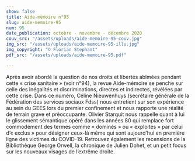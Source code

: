 ```yaml
---
show: false
title: Aide-mémoire n°95
slug: aide-memoire-95
num: 95
date_publication: octobre - novembre - décembre 2020
couv_src: "/assets/uploads/aide-memoire-95-couv.jpg"
img_src: "/assets/uploads/aide-memoire-95-illu.jpg"
img_copyright: "© Florian Stephant"
pdf_src: "/assets/uploads/aide-memoire-95.pdf"

---
```

Après avoir abordé la question de nos droits et libertés abîmées pendant cette « crise sanitaire » (voir n°94), la revue Aide-mémoire se penche sur celle des inégalités et discriminations, directes et indirectes, révélées par cette crise. Dans ce numéro, Céline Nieuwenhuys (secrétaire générale de la Fédération des services sociaux Fdss) nous entretient sur son expérience au sein du GEES lors du premier confinement et nous rapporte une réalité de terrain grave et préoccupante. Olivier Starquit nous rappelle quant à lui le glissement sémantique opéré dans les années 80 qui remplace fort commodément des termes comme « dominés » ou « exploités » par celui d’« exclus » pour désigner ceux-là même qui sont aujourd’hui en première ligne des victimes du COVID-19. Retrouvez également les recensions de la Bibliothèque George Orwell, la chronique de Julien Dohet, et un petit focus sur les nouveaux visages de l’extrême droite.   